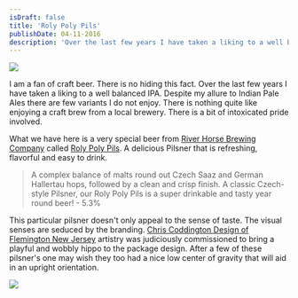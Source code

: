 ```yaml
---
isDraft: false
title: 'Roly Poly Pils'
publishDate: 04-11-2016
description: 'Over the last few years I have taken a liking to a well balanced IPA.'
---
```


<img src="/media/newsletter/River-Horse_Apr092016_0110-50-1.jpg" />
<p>I am a fan of craft beer. There is no hiding this fact. Over the last few years I have taken a liking to a well balanced IPA. Despite my allure to Indian Pale Ales there are few variants I do not enjoy. There is nothing quite like enjoying a craft brew from a local brewery. There is a bit of intoxicated pride involved.</p>
<p>What we have here is a very special beer from <a href="http://www.riverhorse.com/" target="_blank" aria-label="Opens in a new tab">River Horse Brewing Company</a> called <a href="https://riverhorse.com/beers/roly-poly-pils/" target="_blank" aria-label="Opens in a new tab">Roly Poly Pils</a>. A delicious Pilsner that is refreshing, flavorful and easy to drink.</p>
<blockquote>
<p>A complex balance of malts round out Czech Saaz and German Hallertau hops, followed by a clean and crisp finish. A classic Czech-style Pilsner, our Roly Poly Pils is a super drinkable and tasty year round beer! - 5.3%</p>
</blockquote>
<p>This particular pilsner doesn't only appeal to the sense of taste. The visual senses are seduced by the branding. <a href="https://chriscoddingtondesign.com/" target="_blank" aria-label="Opens in a new tab">Chris Coddington Design of Flemington New Jersey</a> artistry was judiciously commissioned to bring a playful and wobbly hippo to the package design. After a few of these pilsner's one may wish they too had a nice low center of gravity that will aid in an upright orientation.</p>
<img src="/media/newsletter/River-Horse_Apr092016_0109sq.jpg" />
